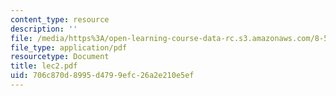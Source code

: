```yaml
---
content_type: resource
description: ''
file: /media/https%3A/open-learning-course-data-rc.s3.amazonaws.com/8-514-strongly-correlated-systems-in-condensed-matter-physics-fall-2003/706c870d8995d4799efc26a2e210e5ef_lec2.pdf
file_type: application/pdf
resourcetype: Document
title: lec2.pdf
uid: 706c870d-8995-d479-9efc-26a2e210e5ef
---
```

